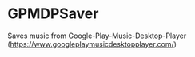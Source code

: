 # GPMDPSaver
Saves music from Google-Play-Music-Desktop-Player (https://www.googleplaymusicdesktopplayer.com/)
